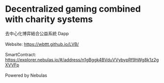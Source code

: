 # Decentralized gaming combined with charity systems
去中心化博弈結合公益系統 Dapp
<br>
<br>
Website: https://wbttt.github.io/LVB/
<br>
<br>
SmartContract: https://explorer.nebulas.io/#/address/n1gBggk4BVduVVybypRf9hWg8k1z2gXVVFp
<br>
<br>
Powered by Nebulas
